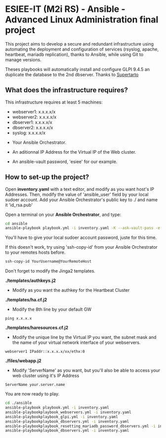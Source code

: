 # ESIEE-IT (M2i RS) - Ansible - Advanced Linux Administration final project
This project aims to develop a secure and redundant infrastructure using automating the deployment and configuration of services (rsyslog, apache, heartbeat, mariadb replication), thanks to Ansible, while using Git to manage versions.

Theses playbooks will automatically install and configure GLPI 9.4.5 an duplicate the database to the 2nd dbserver. Thanks to [Supertarto](https://github.com/supertarto/ansible-glpi)

## What does the infrastructure requires?

This infrastructure requires at least 5 machines: 
- webserver1: x.x.x.x/x
- webserver2: x.x.x.x/x
- dbserver1: x.x.x.x/x
- dbserver2: x.x.x.x/x
- syslog: x.x.x.x/x

+ Your Ansible Orchestrator.

+ An aditionnal IP Address for the Virtual IP of the Web cluster.

+ An ansible-vault password, 'esiee' for our example. 

## How to set-up the project?

Open **inventory.yaml** with a text editor, and modify as you want host's IP Addresses.
Then, modify the value of 'ansible_user' field by your local sudoer account.
Add your Ansible Orchestrator's public key to ./ and name it 'id_rsa.pub'

Open a terminal on your **Ansible Orchestrator**, and type: 

```bash
cd ansible
ansible-playbook playbook.yml -i inventory.yaml -K --ask-vault-pass -e "ansible_user=YourLocalSudoerAccount" --ask-pass
```

You'll have to give your local sudoer account password, juste for this time. 

If this doesn't work, try using 'ssh-copy-id' from your Ansible Orchestrator to your remotes hosts before.

```bash
ssh-copy-id YourUsername@YourRemoteHost
```

Don't forget to modify the Jinga2 templates. 

**./templates/authkeys.j2**
- Modify as you want the authkey for the Heartbeat Cluster

**./templates/ha.cf.j2**
- Modify the 8th line by your default GW
```
ping x.x.x.x
```

**./templates/haresources.cf.j2**
- Modify the unique line by the Virtual IP you want, the subnet mask and the name of your virtual network interface of your webservers.
```
webserver1 IPaddr::x.x.x.x/xx/ethx:0
```

**./files/webapp.j2**
- Modify 'ServerName' as you want, but you'll also be able to access your web cluster using it's IP Address
```
ServerName your.server.name
```

You are now ready to play.

```bash
cd ./ansible
ansible-playbook playbook.yml -i inventory.yaml
ansible-playbookplaybook_webservers.yml -i inventory.yaml
ansible-playbookplaybook_glpi.yml -i inventory.yaml
ansible-playbookplaybook_dbservers.yml -i inventory.yaml
ansible-playbookplaybook_resetting_mariadb_password_dbservers.yml -i inventory.yaml
ansible-playbookplaybook_dbservers.yml -i inventory.yaml
```

